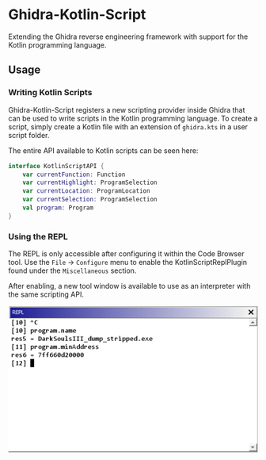 # Ghidra-Kotlin-Script

Extending the Ghidra reverse engineering framework with support for the Kotlin programming language.

## Usage

### Writing Kotlin Scripts

Ghidra-Kotlin-Script registers a new scripting provider inside Ghidra that can be used to write scripts in the Kotlin
programming language.
To create a script, simply create a Kotlin file with an extension of `ghidra.kts` in a user script folder.

The entire API available to Kotlin scripts can be seen here:

```kotlin
interface KotlinScriptAPI {
    var currentFunction: Function
    var currentHighlight: ProgramSelection
    var currentLocation: ProgramLocation
    var currentSelection: ProgramSelection
    val program: Program
}
```

### Using the REPL

The REPL is only accessible after configuring it within the Code Browser tool.
Use the `File` -> `Configure` menu to enable the KotlinScriptReplPlugin found under the `Miscellaneous` section.

After enabling, a new tool window is available to use as an interpreter with the same scripting API.

![REPL](./media/repl.png)
